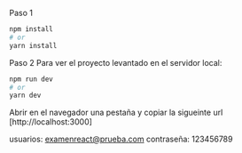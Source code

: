 <!-- Instrucciones para ejecutar el proyecto -->
 
 Paso 1
 
 ```bash
npm install
# or
yarn install
```

Paso 2
Para ver el proyecto levantado en el servidor local:

```bash
npm run dev
# or
yarn dev
```

Abrir en el navegador una pestaña y copiar la sigueinte url [http://localhost:3000]

<!-- ******************  Accesos ******************* -->
usuarios: examenreact@prueba.com
contraseña: 123456789